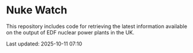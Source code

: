 # Nuke Watch

This repository includes code for retrieving the latest information available on the output of EDF nuclear power plants in the UK.

Last updated: 2025-10-11 07:10